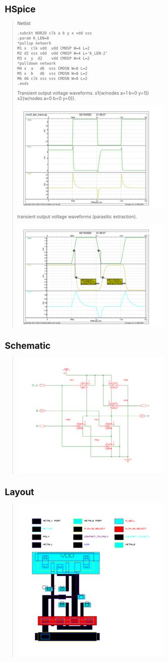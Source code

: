 # HSpice
>
> Netlist
> 
> ```
> .subckt NOR2D clk a b y x vdd vss
> .param K_LEN=8
> *pullup network
> M1 x  clk vdd  vdd CMOSP W=4 L=2
> M2 d2 vss vdd  vdd CMOSP W=4 L='K_LEN-2'
> M3 x  y  d2    vdd CMOSP W=4 L=2
> *pulldown network
> M4 x  a   d6  vss CMOSN W=8 L=2
> M5 x  b   d6  vss CMOSN W=8 L=2
> M6 d6 clk vss vss CMOSN W=8 L=2
> .ends
> ```
> 
> Transient output voltage waveforms. x1{w/nodes a=1 b=0 y=1]} x2{w/nodes a=0 b=0 y=0]}.
> 
> <img src="https://github.com/marz-dax/dynamic-cmos-cla-adder/blob/d9610a9983a75f9d7ac80f93380ec7d4152fe163/standard-cells/nor2-dyn/hspice/nor2_dyn_trans.png" width="800">
> 
> transient output voltage waveforms (parasitic extraction).
> 
> <img src="https://github.com/marz-dax/dynamic-cmos-cla-adder/blob/d9610a9983a75f9d7ac80f93380ec7d4152fe163/standard-cells/nor2-dyn/hspice/nor2_dyn_trans_pex.png" width="800">
> 
# Schematic
>
> <img src="https://github.com/marz-dax/dynamic-cmos-cla-adder/blob/f2d99f658f488e8e83a77c1b8d590519ab6af029/standard-cells/nor2-dyn/schematic/nor2_dyn_sch.png" width="800">
>
# Layout
>
> <img src="https://github.com/marz-dax/dynamic-cmos-cla-adder/blob/f2d99f658f488e8e83a77c1b8d590519ab6af029/standard-cells/nor2-dyn/layout/nor2_dyn_layout.png" width="800">
